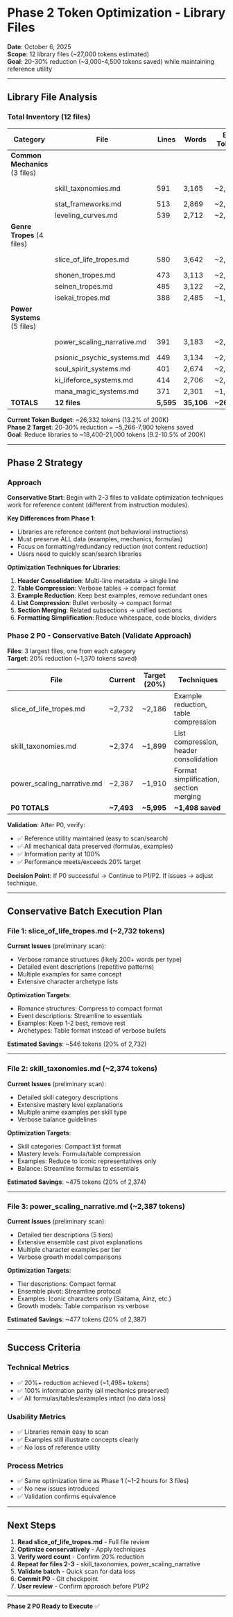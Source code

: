 # Phase 2 Token Optimization - Library Files
**Date**: October 6, 2025  
**Scope**: 12 library files (~27,000 tokens estimated)  
**Goal**: 20-30% reduction (~3,000-4,500 tokens saved) while maintaining reference utility

---

## Library File Analysis

### Total Inventory (12 files)

| Category | File | Lines | Words | Est. Tokens | Priority |
|----------|------|-------|-------|-------------|----------|
| **Common Mechanics** (3 files) | | | | | |
| | skill_taxonomies.md | 591 | 3,165 | ~2,374 | P0 (largest) |
| | stat_frameworks.md | 513 | 2,869 | ~2,152 | P0 |
| | leveling_curves.md | 539 | 2,712 | ~2,034 | P1 |
| **Genre Tropes** (4 files) | | | | | |
| | slice_of_life_tropes.md | 580 | 3,642 | ~2,732 | P0 (largest) |
| | shonen_tropes.md | 473 | 3,113 | ~2,335 | P1 |
| | seinen_tropes.md | 485 | 3,122 | ~2,342 | P1 |
| | isekai_tropes.md | 388 | 2,485 | ~1,864 | P2 |
| **Power Systems** (5 files) | | | | | |
| | power_scaling_narrative.md | 391 | 3,183 | ~2,387 | P0 (largest) |
| | psionic_psychic_systems.md | 449 | 3,134 | ~2,350 | P1 |
| | soul_spirit_systems.md | 401 | 2,674 | ~2,006 | P2 |
| | ki_lifeforce_systems.md | 414 | 2,706 | ~2,030 | P2 |
| | mana_magic_systems.md | 371 | 2,301 | ~1,726 | P2 |
| **TOTALS** | **12 files** | **5,595** | **35,106** | **~26,332** | |

**Current Token Budget**: ~26,332 tokens (13.2% of 200K)  
**Phase 2 Target**: 20-30% reduction = ~5,266-7,900 tokens saved  
**Goal**: Reduce libraries to ~18,400-21,000 tokens (9.2-10.5% of 200K)

---

## Phase 2 Strategy

### Approach

**Conservative Start**: Begin with 2-3 files to validate optimization techniques work for reference content (different from instruction modules).

**Key Differences from Phase 1**:
- Libraries are reference content (not behavioral instructions)
- Must preserve ALL data (examples, mechanics, formulas)
- Focus on formatting/redundancy reduction (not content reduction)
- Users need to quickly scan/search libraries

**Optimization Techniques for Libraries**:
1. **Header Consolidation**: Multi-line metadata → single line
2. **Table Compression**: Verbose tables → compact format
3. **Example Reduction**: Keep best examples, remove redundant ones
4. **List Compression**: Bullet verbosity → compact format
5. **Section Merging**: Related subsections → unified sections
6. **Formatting Simplification**: Reduce whitespace, code blocks, dividers

### Phase 2 P0 - Conservative Batch (Validate Approach)

**Files**: 3 largest files, one from each category  
**Target**: 20% reduction (~1,370 tokens saved)

| File | Current | Target (20%) | Techniques |
|------|---------|-------------|------------|
| slice_of_life_tropes.md | ~2,732 | ~2,186 | Example reduction, table compression |
| skill_taxonomies.md | ~2,374 | ~1,899 | List compression, header consolidation |
| power_scaling_narrative.md | ~2,387 | ~1,910 | Format simplification, section merging |
| **P0 TOTALS** | **~7,493** | **~5,995** | **~1,498 saved** |

**Validation**: After P0, verify:
- ✅ Reference utility maintained (easy to scan/search)
- ✅ All mechanical data preserved (formulas, examples)
- ✅ Information parity at 100%
- ✅ Performance meets/exceeds 20% target

**Decision Point**: If P0 successful → Continue to P1/P2. If issues → adjust technique.

---

## Conservative Batch Execution Plan

### File 1: slice_of_life_tropes.md (~2,732 tokens)

**Current Issues** (preliminary scan):
- Verbose romance structures (likely 200+ words per type)
- Detailed event descriptions (repetitive patterns)
- Multiple examples for same concept
- Extensive character archetype lists

**Optimization Targets**:
- Romance structures: Compress to compact format
- Event descriptions: Streamline to essentials
- Examples: Keep 1-2 best, remove rest
- Archetypes: Table format instead of verbose bullets

**Estimated Savings**: ~546 tokens (20% of 2,732)

---

### File 2: skill_taxonomies.md (~2,374 tokens)

**Current Issues** (preliminary scan):
- Detailed skill category descriptions
- Extensive mastery level explanations
- Multiple anime examples per skill type
- Verbose balance guidelines

**Optimization Targets**:
- Skill categories: Compact list format
- Mastery levels: Formula/table compression
- Examples: Reduce to iconic representatives only
- Balance: Streamline formulas to essentials

**Estimated Savings**: ~475 tokens (20% of 2,374)

---

### File 3: power_scaling_narrative.md (~2,387 tokens)

**Current Issues** (preliminary scan):
- Detailed tier descriptions (5 tiers)
- Extensive ensemble cast pivot explanations
- Multiple character examples per tier
- Verbose growth model comparisons

**Optimization Targets**:
- Tier descriptions: Compact format
- Ensemble pivot: Streamline protocol
- Examples: Iconic characters only (Saitama, Ainz, etc.)
- Growth models: Table comparison vs verbose

**Estimated Savings**: ~477 tokens (20% of 2,387)

---

## Success Criteria

### Technical Metrics
- ✅ 20%+ reduction achieved (~1,498+ tokens)
- ✅ 100% information parity (all mechanics preserved)
- ✅ All formulas/tables/examples intact (no data loss)

### Usability Metrics
- ✅ Libraries remain easy to scan
- ✅ Examples still illustrate concepts clearly
- ✅ No loss of reference utility

### Process Metrics
- ✅ Same optimization time as Phase 1 (~1-2 hours for 3 files)
- ✅ No new issues introduced
- ✅ Validation confirms equivalence

---

## Next Steps

1. **Read slice_of_life_tropes.md** - Full file review
2. **Optimize conservatively** - Apply techniques
3. **Verify word count** - Confirm 20% reduction
4. **Repeat for files 2-3** - skill_taxonomies, power_scaling_narrative
5. **Validate batch** - Quick scan for data loss
6. **Commit P0** - Git checkpoint
7. **User review** - Confirm approach before P1/P2

---

**Phase 2 P0 Ready to Execute** ✅
